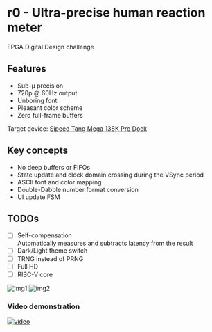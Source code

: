 # r0 - Ultra-precise human reaction meter
FPGA Digital Design challenge

## Features
* Sub-µ precision
* 720p @ 60Hz output
* Unboring font
* Pleasant color scheme
* Zero full-frame buffers

Target device: [Sipeed Tang Mega 138K Pro Dock](https://wiki.sipeed.com/hardware/en/tang/tang-mega-138k/mega-138k-pro.html)

## Key concepts
* No deep buffers or FIFOs
* State update and clock domain crossing during the VSync period
* ASCII font and color mapping
* Double-Dabble number format conversion
* UI update FSM

## TODOs
* [ ] Self-compensation \
 Automatically measures and subtracts latency from the result
* [ ] Dark/Light theme switch
* [ ] TRNG instead of PRNG
* [ ] Full HD
* [ ] RISC-V core

![img1](https://i.imgur.com/hQxPF07.jpeg)
![img2](https://i.imgur.com/OwlEGOg.jpeg)

### Video demonstration
[![video](https://img.youtube.com/vi/Y8pYJHHqsCo/0.jpg)](https://www.youtube.com/watch?v=Y8pYJHHqsCo)
